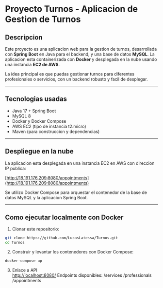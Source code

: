 # Proyecto Turnos - Aplicacion de Gestion de Turnos

## Descripcion

Este proyecto es una aplicacion web para la gestion de turnos, desarrollada con **Spring Boot** en Java para el backend, y una base de datos **MySQL**. La aplicacion esta containerizada con **Docker** y desplegada en la nube usando una instancia **EC2 de AWS**.

La idea principal es que puedas gestionar turnos para diferentes profesionales o servicios, con un backend robusto y facil de desplegar.

---

## Tecnologias usadas

- Java 17 + Spring Boot
- MySQL 8
- Docker y Docker Compose
- AWS EC2 (tipo de instancia t2.micro)
- Maven (para construccion y dependencias)

---

## Despliegue en la nube

La aplicacion esta desplegada en una instancia EC2 en AWS con direccion IP publica:

[http://18.191.176.209:8080/appointments](http://18.191.176.209:8080/appointments)

Se utilizo Docker Compose para orquestar el contenedor de la base de datos MySQL y la aplicacion Spring Boot.

---

## Como ejecutar localmente con Docker

1. Clonar este repositorio:

```bash
git clone https://github.com/LucasLatessa/Turnos.git
cd Turnos
```

2. Construir y levantar los contenedores con Docker Compose:

```bash
docker-compose up
```

3. Enlace a API  
[http://localhost:8080/](http://localhost:8080/)
Endpoints disponibles:
    /services
    /professionals
    /appointments
